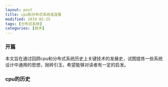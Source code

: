 ```yaml
---
layout: post
title: cpu和分布式系统连连看
modified: 2019-02-25
tags: [分布式系统]
categories: [技术]
---
```


### 开篇
  本文旨在通过回顾cpu和分布式系统历史上关键技术的发展史，试图提炼一些系统设计中通用的思想，抛砖引玉，希望能够对读者有一定的启发。

### cpu的历史 

